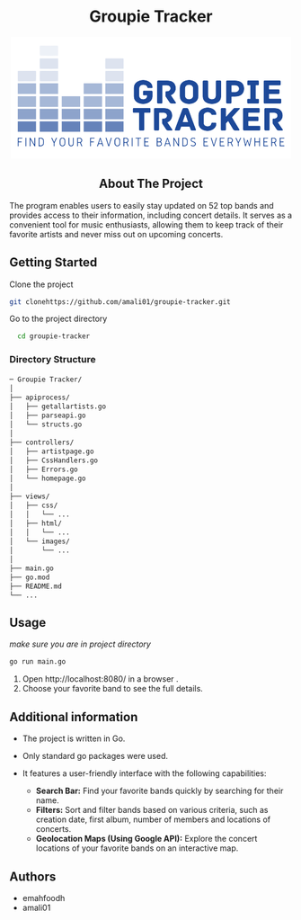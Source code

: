 <h1 align="center">Groupie Tracker</h1>

<p align="center">
    <img src="./views/images/Picture1.png" alt="G.T.logo" />
</p>

<h2 align="center">About The Project</h2>
The program enables users to easily stay updated on 52 top bands and provides access to their information, including concert details.
It serves as a convenient tool for music enthusiasts, allowing them to keep track of their favorite artists and never miss out on upcoming concerts.

## Getting Started

Clone the project

```bash
git clonehttps://github.com/amali01/groupie-tracker.git
```

Go to the project directory

```bash
  cd groupie-tracker
```

### Directory Structure

```console
─ Groupie Tracker/
│
├── apiprocess/
│   ├── getallartists.go
│   ├── parseapi.go
│   └── structs.go
│
├── controllers/
│   ├── artistpage.go
│   ├── CssHandlers.go
│   ├── Errors.go
│   └── homepage.go  
│
├── views/
│   ├── css/
│   │   └── ...
│   ├── html/
│   │   └── ...
│   └── images/
│       └── ... 
│
├── main.go
├── go.mod
├── README.md
└── ...
```

## Usage

_make sure you are in project directory_

```bash
go run main.go
```
1. Open http://localhost:8080/ in a browser .
2. Choose your favorite band to see the full details. 

## Additional information
- The project is written in Go.
- Only standard go packages were used.
- It features a user-friendly interface with the following capabilities:

  - **Search Bar:** Find your favorite bands quickly by searching for their name.
  - **Filters:** Sort and filter bands based on various criteria, such as creation date, first album, number of members and locations of concerts.
  - **Geolocation Maps (Using Google API):** Explore the concert locations of your favorite bands on an interactive map.


## Authors

- emahfoodh
- amali01
